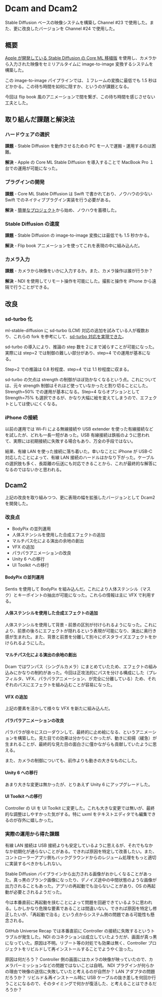 # Dcam and Dcam2

Stable Diffusion ベースの映像システムを構築し Channel #23 で使用した。また、更に改良したバージョンを Channel #24 で使用した。

## 概要

[Apple が開発している Stable Diffusion の Core ML 移植版](https://github.com/apple/ml-stable-diffusion) を使用し、カメラから入力された映像をセミリアルタイムに image-to-image 変換するシステムを構築した。

この image-to-image パイプラインでは、１フレームの変換に最低でも 1.5 秒ほどかかる。この待ち時間を如何に隠すか、というのが課題となる。

今回は flip book 風のアニメーションで間を繋ぎ、この待ち時間を感じさせない工夫とした。

## 取り組んだ課題と解決法

### ハードウェアの選択

**課題** - Stable Diffusion を動作させるための PC を一人で運搬・運用するのは困難。

**解決** - Apple の Core ML Stable Diffusion を導入することで MacBook Pro １台での運用が可能になった。

### プラグインの開発

**課題** - Core ML Stable Diffusion は Swift で書かれており、ノウハウの少ない Swift でのネイティブプラグイン実装を行う必要がある。

**解決** - [簡単なプロジェクト](https://github.com/keijiro/UnitySwiftPluginTest)から始め、ノウハウを蓄積した。

### Stable Diffusion の速度

**課題** - Stable Diffusion の image-to-image 変換には最低でも 1.5 秒かかる。

**解決** - Flip book アニメーションを使ってこれを表現の中に組み込んだ。

### カメラ入力

**課題** - カメラから映像をいかに入力するか。また、カメラ操作は誰が行うか？

**解決** - NDI を使用してリモート操作を可能にした。撮影と操作を iPhone から遠隔で行うことができる。

## 改良

### sd-turbo 化

ml-stable-diffusion に sd-turbo (LCM) 対応の追加を試みている人が複数おり、これらの fork を参考にして、[sd-turbo 対応を実現できた](https://github.com/keijiro/ml-stable-diffusion)。

sd-turbo の導入により、推論の step 数を２にまで減らすことが可能になった。実際には step=2 では制御の難しい部分があり、step=4 での運用が基本になる。

Step=2 での推論は 0.8 秒程度、step=4 では 1.1 秒程度に収まる。

sd-turbo の欠点は strength の制御がほぼ効かなくなるという点。これについては、元々 strength 制御はそれほど使っていなかったと割り切ることにした。Strength=50% での運用が基本になる。Step=4 ならオプションとして Strength=75% も選択できるが、かなり大幅に絵を変えてしまうので、エフェクトとしては使いにくくなる。

### iPhone の接続

以前の運用では Wi-Fi による無線接続や USB extender を使った有線接続などを試したが、どれも一長一短があった。USB 有線接続は鉄板のように思われて、実際には初期接続に失敗する場合もあり、万全の手段ではない。

結果、有線 LAN を使った接続に落ち着いた。幸いなことに iPhone が USB-C 対応したことによって、有線 LAN 接続のハードルはかなり下がった。ケーブルの選択肢も多く、長距離の伝送にも対応できることから、これが最終的な解答になるのではないかと思われる。

## Dcam2

上記の改良を取り組みつつ、更に表現の幅を拡張したバージョンとして Dcam2 を開発した。

### 改良点

- BodyPix の並列運用
- 人体ステンシルを使用した合成エフェクトの追加
- マルチパス化による演出の余地の創出
- VFX の追加
- パラパラアニメーションの改良
- Unity 6 への移行
- UI Toolkit への移行

#### BodyPix の並列運用

Sentis を使用して BodyPix を組み込んだ。これにより人体ステンシル（マスク）とキーポイントの抽出が可能になった。これらの情報は主に VFX で利用する。

#### 人体ステンシルを使用した合成エフェクトの追加

人体ステンシルを使用して背景・前景の区別が付けられるようになった。これにより、前景の後ろにエフェクトが隠れるという表現が可能になり、演出に奥行き感が生まれた。また、背景と前景を分離して別々にポスタライズエフェクトをかけられるようにした。

#### マルチパス化による演出の余地の創出

Dcam ではワンパス（シングルカメラ）にまとめていたため、エフェクトの組み込みにかなりの制約があった。今回は正攻法的にパスを分ける構成にした（プレフィルタ、VFX、パラパラアニメーション、が完全に分離している）ため、それぞれのパスにエフェクトを組み込むことが容易になった。

#### VFX の追加

上記の要素を活かして様々な VFX を新たに組み込んだ。

#### パラパラアニメーションの改良

パラパラが徐々にスローダウンして、最終的に止め絵になる、というアニメーションを構築した。見た目での効果は分かりにくかったが、動きに抑揚（緩急）が生まれることが、最終的な見た目の面白さに僅かながらも貢献していたように思える。

また、カメラの制御についても、前作よりも動きの大きなものにした。

#### Unity 6 への移行

あまり大きな変更は無かったが、とりあえず Unity 6 にアップグレードした。

#### UI Toolkit への移行

Controller の UI を UI Toolkit に変更した。これも大きな変更では無いが、最終的な調整はしやすかった気がする。特に uxml をテキストエディタでも編集できるのが存外に嬉しかった。

### 実際の運用から得た課題

有線 LAN 接続は USB 接続よりも安定しているように思えるが、それでもなかなか初期化が通らないことがある。できれば原因を特定して改善したい。また、コントローラーアプリ側もバックグラウンドからのレジューム処理をもっと適切に実装するべきかもしれない。

Stable Diffusion パイプラインから出力される画像がおかしくなることがあった。真っ黒のブランク画像になったり、デノイズ途中の中間状態のような画像が出力されることもあった。アプリの再起動でも治らないことがあり、OS の再起動が必要とされるようだった。

今は本番直前に再起動を挟むことによって問題を回避できているように思われる。しかしかなり危険な要素であることは間違いない。できれば原因を特定し修正したいが、「再起動で治る」という点からシステム側の問題である可能性も懸念される。

GitHub Universe Recap では本番直前に Controller の接続に失敗するというトラブルが発生した。NDI のコネクションは成立していたようだが、画面が真っ黒になっていた。原因は不明。リブート等の対処でも効果は無く、Controller プロジェクトをリビルドして再インストールすることでようやく治った。

原因は何だろう？ Controller 側の画面にはカメラの映像が映っていたので、カメラパーミッションなどの問題ではないことは自明。 NDI プラグインが何らかの理由で映像の送信に失敗していたと考えるのが自然か？ LAN アダプタの問題だろうか？ リビルド＆再インストール時に USB ケーブルの抜き差しを何回か行うことになるので、そのタイミングで何かが復活した、と考えることはできるだろうか？
